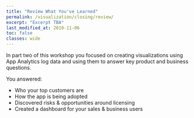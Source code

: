 ```yaml
---
title: "Review What You've Learned"
permalink: /visualization/closing/review/
excerpt: "Excerpt TBA"
last_modified_at: 2019-11-06
toc: false
classes: wide
---
```


In part two of this workshop you focused on creating visualizations using App Analytics log data and using them to answer key product and business questions.

You answered: 
* Who your top customers are
* How the app is being adopted 
* Discovered risks & opportunities around licensing 
* Created a dashboard for your sales & business users 
